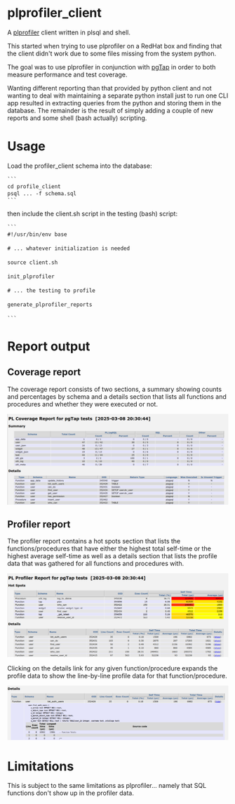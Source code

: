 # plprofiler_client

A [plprofiler](https://github.com/bigsql/plprofiler) client written in plsql and shell.

This started when trying to use plprofiler on a RedHat box and finding that the
client didn't work due to some files missing from the system python.

The goal was to use plprofiler in conjunction with
[pgTap](https://github.com/theory/pgtap) in order to both measure performance and
test coverage.

Wanting different reporting than that provided by python client and not wanting
to deal with maintaining a separate python install just to run one CLI app
resulted in extracting queries from the python and storing them in the
database. The remainder is the result of simply adding a couple of new reports
and some shell (bash actually) scripting.

# Usage

Load the profiler_client schema into the database:

    ```
    cd profile_client
    psql ... -f schema.sql
    ```

then include the client.sh script in the testing (bash) script:

    ```
    #!/usr/bin/env base

    # ... whatever initialization is needed

    source client.sh

    init_plprofiler

    # ... the testing to profile

    generate_plprofiler_reports

    ```

# Report output

## Coverage report

The coverage report consists of two sections, a summary showing counts and
percentages by schema and a details section that lists all functions and
procedures and whether they were executed or not.

![Coverage report](doc/coverage.png)

## Profiler report

The profiler report contains a hot spots section that lists the
functions/procedures that have either the highest total self-time or the
highest average self-time as well as a details section that lists the profile
data that was gathered for all functions and procedures with.

![Profile report](doc/profile.png)

Clicking on the details link for any given function/procedure expands the
profile data to show the line-by-line profile data for that function/procedure.

![Profile detail](doc/profile_detail.png)

# Limitations

This is subject to the same limitations as plprofiler... namely that SQL
functions don't show up in the profiler data.
